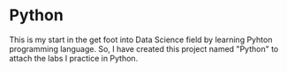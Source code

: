 # Python
This is my start in the get foot into Data Science field by learning Pyhton programming language. So, I have created this project named "Python" to attach the labs I practice in Python. 
